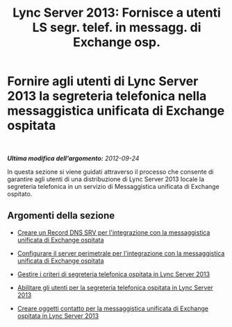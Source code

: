 ﻿---
title: "Lync Server 2013: Fornisce a utenti LS segr. telef. in messagg. di Exchange osp."
TOCTitle: Fornire agli utenti di Lync Server 2013 la segreteria telefonica nella messaggistica unificata di Exchange ospitata
ms:assetid: 306d3fb5-231b-4f0b-b8d8-0d9083b5ed77
ms:mtpsurl: https://technet.microsoft.com/it-it/library/Gg425807(v=OCS.15)
ms:contentKeyID: 49300077
ms.date: 08/24/2015
mtps_version: v=OCS.15
ms.translationtype: HT
---

# Fornire agli utenti di Lync Server 2013 la segreteria telefonica nella messaggistica unificata di Exchange ospitata

 

_**Ultima modifica dell'argomento:** 2012-09-24_

In questa sezione si viene guidati attraverso il processo che consente di garantire agli utenti di una distribuzione di Lync Server 2013 locale la segreteria telefonica in un servizio di Messaggistica unificata di Exchange ospitato.

## Argomenti della sezione

  - [Creare un Record DNS SRV per l'integrazione con la messaggistica unificata di Exchange ospitata](lync-server-2013-create-a-dns-srv-record-for-integration-with-hosted-exchange-um.md)

  - [Configurare il server perimetrale per l'integrazione con la messaggistica unificata di Exchange ospitata](lync-server-2013-configure-the-edge-server-for-integration-with-hosted-exchange-um.md)

  - [Gestire i criteri di segreteria telefonica ospitata in Lync Server 2013](lync-server-2013-manage-hosted-voice-mail-policies.md)

  - [Abilitare gli utenti per la segreteria telefonica ospitata in Lync Server 2013](lync-server-2013-enable-users-for-hosted-voice-mail.md)

  - [Creare oggetti contatto per la messaggistica unificata di Exchange ospitata in Lync Server 2013](lync-server-2013-create-contact-objects-for-hosted-exchange-um.md)

